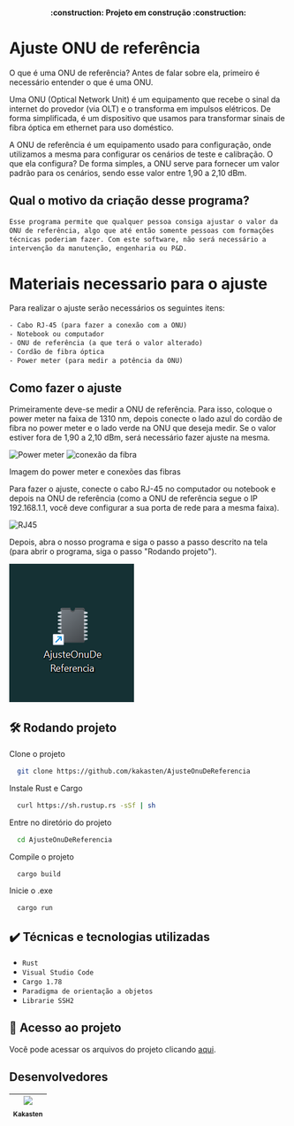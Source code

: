 <h4 align="center"> 
    :construction:  Projeto em construção  :construction:
</h4>

# Ajuste ONU de referência

O que é uma ONU de referência? Antes de falar sobre ela, primeiro é necessário entender o que é uma ONU.

Uma ONU (Optical Network Unit) é um equipamento que recebe o sinal da internet do provedor (via OLT) e o transforma em impulsos elétricos. De forma simplificada, é um dispositivo que usamos para transformar sinais de fibra óptica em ethernet para uso doméstico.

A ONU de referência é um equipamento usado para configuração, onde utilizamos a mesma para configurar os cenários de teste e calibração. O que ela configura? De forma simples, a ONU serve para fornecer um valor padrão para os cenários, sendo esse valor entre 1,90 a 2,10 dBm.

## Qual o motivo da criação desse programa?

    Esse programa permite que qualquer pessoa consiga ajustar o valor da ONU de referência, algo que até então somente pessoas com formações técnicas poderiam fazer. Com este software, não será necessário a intervenção da manutenção, engenharia ou P&D.

# Materiais necessario para o ajuste

Para realizar o ajuste serão necessários os seguintes itens:

    - Cabo RJ-45 (para fazer a conexão com a ONU)
    - Notebook ou computador
    - ONU de referência (a que terá o valor alterado)
    - Cordão de fibra óptica
    - Power meter (para medir a potência da ONU)


## Como fazer o ajuste

Primeiramente deve-se medir a ONU de referência. Para isso, coloque o power meter na faixa de 1310 nm, depois conecte o lado azul do cordão de fibra no power meter e o lado verde na ONU que deseja medir. Se o valor estiver fora de 1,90 a 2,10 dBm, será necessário fazer ajuste na mesma.

![Power meter](assets/PowerMeter.png)
![conexão da fibra](assets/OnuDeReferencia.png)

Imagem do power meter e conexões das fibras

Para fazer o ajuste, conecte o cabo RJ-45 no computador ou notebook e depois na ONU de referência (como a ONU de referência segue o IP 192.168.1.1, você deve configurar a sua porta de rede para a mesma faixa).

![RJ45](assets/RJ45.png)

Depois, abra o nosso programa e siga o passo a passo descrito na tela (para abrir o programa, siga o passo "Rodando projeto").

![.EXE](assets/.EXE.png)

## 🛠️ Rodando projeto

Clone o projeto

```bash
  git clone https://github.com/kakasten/AjusteOnuDeReferencia
```

Instale Rust e Cargo

```bash
  curl https://sh.rustup.rs -sSf | sh
```

Entre no diretório do projeto

```bash
  cd AjusteOnuDeReferencia
```

Compile o projeto 

```bash
  cargo build
```

Inicie o .exe

```bash
  cargo run
  ```

## ✔️ Técnicas e tecnologias utilizadas

- ``Rust``
- ``Visual Studio Code``
- ``Cargo 1.78``
- ``Paradigma de orientação a objetos``
- ``Librarie SSH2``

## 📁 Acesso ao projeto
Você pode acessar os arquivos do projeto clicando [aqui](https://github.com/kakasten/AjusteOnuDeReferencia/tree/master/src).

## Desenvolvedores
| [<img src="https://avatars.githubusercontent.com/u/109047608?s=96&v=4" width=115><br><sub>Kakasten</sub>](https://github.com/kakasten) |
| :---: |
